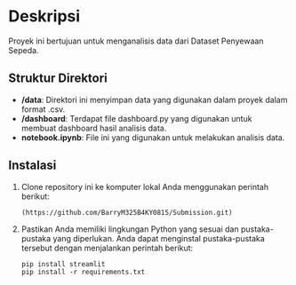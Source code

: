 # Deskripsi
Proyek ini bertujuan untuk menganalisis data dari Dataset Penyewaan Sepeda.

## Struktur Direktori
- **/data**: Direktori ini menyimpan data yang digunakan dalam proyek dalam format .csv.
- **/dashboard**: Terdapat file dashboard.py yang digunakan untuk membuat dashboard hasil analisis data.
- **notebook.ipynb**: File ini yang digunakan untuk melakukan analisis data.

## Instalasi

1. Clone repository ini ke komputer lokal Anda menggunakan perintah berikut:

   ```shell
   (https://github.com/BarryM325B4KY0815/Submission.git)
   ```

2. Pastikan Anda memiliki lingkungan Python yang sesuai dan pustaka-pustaka yang diperlukan. Anda dapat menginstal pustaka-pustaka tersebut dengan menjalankan perintah berikut:

    ```shell
    pip install streamlit
    pip install -r requirements.txt
    ```
